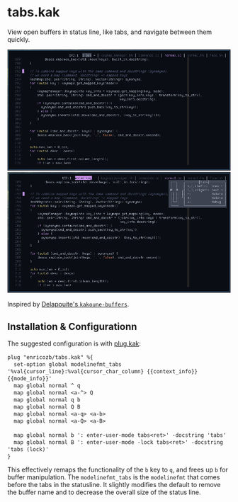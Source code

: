 # tabs.kak

View open buffers in status line, like tabs, and navigate between them quickly.

![tabs.kak screenshot][1]
![tabs.kak screenshot][2]

Inspired by [Delapouite's `kakoune-buffers`][3].

## Installation & Configurationn
The suggested configuration is with [plug.kak][4]:
```
plug "enricozb/tabs.kak" %{
  set-option global modelinefmt_tabs '%val{cursor_line}:%val{cursor_char_column} {{context_info}} {{mode_info}}'
  map global normal ^ q
  map global normal <a-^> Q
  map global normal q b
  map global normal Q B
  map global normal <a-q> <a-b>
  map global normal <a-Q> <a-B>

  map global normal b ': enter-user-mode tabs<ret>' -docstring 'tabs'
  map global normal B ': enter-user-mode -lock tabs<ret>' -docstring 'tabs (lock)'
}
```
This effectively remaps the functionality of the `b` key to `q`, and frees up `b` for
buffer manipulation. The `modelinefmt_tabs` is the `modelinefmt` that comes before the
tabs in the statusline. It slightly modifies the default to remove the buffer name and
to decrease the overall size of the status line.


[1]: screenshot1.png
[2]: screenshot2.png
[3]: https://github.com/Delapouite/kakoune-buffers/
[4]: https://github.com/robertmeta/plug.kak
